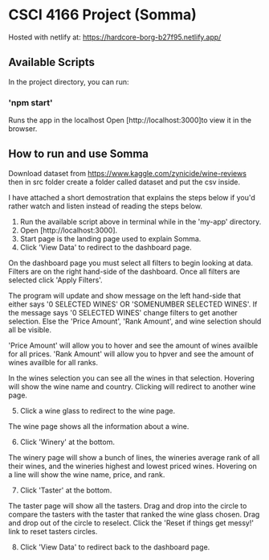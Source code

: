 # CSCI 4166 Project (Somma)

Hosted with netlify at: https://hardcore-borg-b27f95.netlify.app/

## Available Scripts

In the project directory, you can run:

### 'npm start'

Runs the app in the localhost
Open [http://localhost:3000]to view it in the browser.

## How to run and use Somma

Download dataset from https://www.kaggle.com/zynicide/wine-reviews then in src folder create a folder called dataset and put the csv inside.

I have attached a short demostration that explains the steps below if you'd rather watch and listen instead of reading the steps below.

1. Run the available script above in terminal while in the 'my-app' directory.
2. Open [http://localhost:3000].
3. Start page is the landing page used to explain Somma.
4. Click 'View Data' to redirect to the dashboard page.

On the dashboard page you must select all filters to begin looking at data. 
Filters are on the right hand-side of the dashboard.
Once all filters are selected click 'Apply Filters'.

The program will update and show message on the left hand-side that either says 
'0 SELECTED WINES' OR 'SOMENUMBER SELECTED WINES'.
If the message says '0 SELECTED WINES' change filters to get another selection.
Else the 'Price Amount', 'Rank Amount', and wine selection should all be visible.

'Price Amount' will allow you to hover and see the amount of wines availble for all prices.
'Rank Amount' will allow you to hpver and see the amount of wines availble for all ranks.

In the wines selection you can see all the wines in that selection. 
Hovering will show the wine name and country.
Clicking will redirect to another wine page.

5. Click a wine glass to redirect to the wine page.

The wine page shows all the information about a wine.

6. Click 'Winery' at the bottom.

The winery page will show a bunch of lines, the wineries average rank of all their wines, and the wineries highest and lowest priced wines.
Hovering on a line will show the wine name, price, and rank.

7. Click 'Taster' at the bottom.

The taster page will show all the tasters. 
Drag and drop into the circle to compare the tasters with the taster that ranked the wine glass chosen.
Drag and drop out of the circle to reselect.
Click the 'Reset if things get messy!' link to reset tasters circles.

8. Click 'View Data' to redirect back to the dashboard page.
